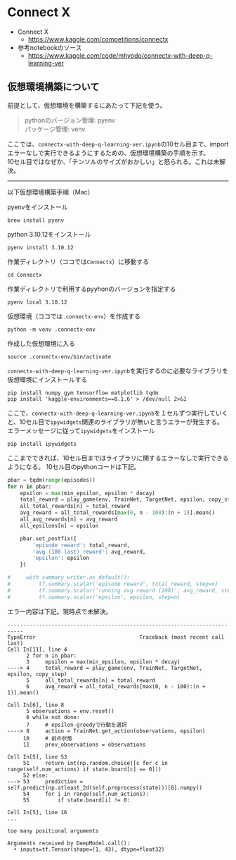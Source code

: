 # Connect X

- Connect X
  - https://www.kaggle.com/competitions/connectx
- 参考notebookのソース
  -  https://www.kaggle.com/code/mhyodo/connectx-with-deep-q-learning-ver


## 仮想環境構築について
前提として、仮想環境を構築するにあたって下記を使う。
> pythonのバージョン管理: pyenv  
> パッケージ管理: venv

ここでは、`connectx-with-deep-q-learning-ver.ipynb`の10セル目まで、importエラーなしで実行できるようにするための、仮想環境構築の手順を示す。  
10セル目ではなぜか、「テンソルのサイズがおかしい」と怒られる。これは未解決。

---

以下仮想環境構築手順（Mac）

pyenvをインストール
```
brew install pyenv
```

python 3.10.12をインストール
```
pyenv install 3.10.12
```

作業ディレクトリ（ココでは`Connectx`）に移動する
```
cd Connectx
```

作業ディレクトリで利用するpyyhonのバージョンを指定する
```
pyenv local 3.10.12
```

仮想環境（ココでは`.connectx-env`）を作成する
```
python -m venv .connectx-env
```

作成した仮想環境に入る
```
source .connectx-env/bin/activate
```

`connectx-with-deep-q-learning-ver.ipynb`を実行するのに必要なライブラリを仮想環境にインストールする
```
pip install numpy gym tensorflow matplotlib tqdm
pip install 'kaggle-environments==0.1.6' > /dev/null 2>&1
```

ここで、`connectx-with-deep-q-learning-ver.ipynb`を１セルずつ実行していくと、10セル目で`ipywidgets`関連のライブラリが無いと言うエラーが発生する。
エラーメッセージに従って`ipywidgets`をインストール
```
pip install ipywidgets
```

ここまでできれば、10セル目まではライブラリに関するエラーなしで実行できるようになる。
10セル目のpythonコードは下記。

```python
pbar = tqdm(range(episodes))
for n in pbar:
    epsilon = max(min_epsilon, epsilon * decay)
    total_reward = play_game(env, TrainNet, TargetNet, epsilon, copy_step)
    all_total_rewards[n] = total_reward
    avg_reward = all_total_rewards[max(0, n - 100):(n + 1)].mean()
    all_avg_rewards[n] = avg_reward
    all_epsilons[n] = epsilon

    pbar.set_postfix({
        'episode reward': total_reward,
        'avg (100 last) reward': avg_reward,
        'epsilon': epsilon
    })

#     with summary_writer.as_default():
#         tf.summary.scalar('episode reward', total_reward, step=n)
#         tf.summary.scalar('running avg reward (100)', avg_reward, step=n)
#         tf.summary.scalar('epsilon', epsilon, step=n)
```

エラー内容は下記。現時点で未解決。

```
---------------------------------------------------------------------------
TypeError                                 Traceback (most recent call last)
Cell In[11], line 4
      2 for n in pbar:
      3     epsilon = max(min_epsilon, epsilon * decay)
----> 4     total_reward = play_game(env, TrainNet, TargetNet, epsilon, copy_step)
      5     all_total_rewards[n] = total_reward
      6     avg_reward = all_total_rewards[max(0, n - 100):(n + 1)].mean()

Cell In[6], line 8
      5 observations = env.reset()
      6 while not done:
      7     # epsilon-greedyで行動を選択
----> 8     action = TrainNet.get_action(observations, epsilon)
     10     # 前の状態
     11     prev_observations = observations

Cell In[5], line 53
     51     return int(np.random.choice([c for c in range(self.num_actions) if state.board[c] == 0]))
     52 else:
---> 53     prediction = self.predict(np.atleast_2d(self.preprocess(state)))[0].numpy()
     54     for i in range(self.num_actions):
     55         if state.board[i] != 0:

Cell In[5], line 16
...

too many positional arguments

Arguments received by DeepModel.call():
  • inputs=tf.Tensor(shape=(1, 43), dtype=float32)
```